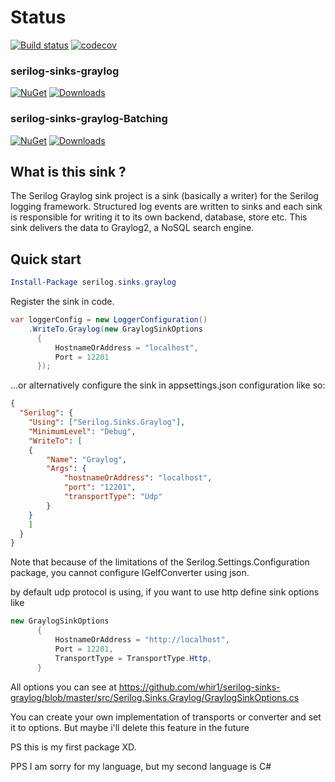 # Status

[![Build status](https://ci.appveyor.com/api/projects/status/jaxp1cti0yu5boq7?svg=true)](https://ci.appveyor.com/project/whir1/serilog-sinks-graylog)
[![codecov](https://codecov.io/gh/whir1/serilog-sinks-graylog/branch/master/graph/badge.svg)](https://codecov.io/gh/whir1/serilog-sinks-graylog)

### serilog-sinks-graylog

[![NuGet](https://img.shields.io/nuget/v/serilog.sinks.graylog.svg)](https://www.nuget.org/packages/serilog.sinks.graylog/)
[![Downloads](https://img.shields.io/nuget/dt/serilog.sinks.graylog.svg)](https://www.nuget.org/packages/serilog.sinks.graylog/)

### serilog-sinks-graylog-Batching

[![NuGet](https://img.shields.io/nuget/v/serilog.sinks.graylog.batching.svg)](https://www.nuget.org/packages/Serilog.Sinks.Graylog.Batching/)
[![Downloads](https://img.shields.io/nuget/dt/serilog.sinks.graylog.batching.svg)](https://www.nuget.org/packages/Serilog.Sinks.Graylog.Batching/)

## What is this sink ?
The Serilog Graylog sink project is a sink (basically a writer) for the Serilog logging framework. Structured log events are written to sinks and each sink is responsible for writing it to its own backend, database, store etc. This sink delivers the data to Graylog2, a NoSQL search engine.

## Quick start

```powershell
Install-Package serilog.sinks.graylog
```
Register the sink in code.
```csharp
var loggerConfig = new LoggerConfiguration()
    .WriteTo.Graylog(new GraylogSinkOptions
      {
          HostnameOrAddress = "localhost",
          Port = 12201
      });
```
...or alternatively configure the sink in appsettings.json configuration like so:

```json
{
  "Serilog": {
    "Using": ["Serilog.Sinks.Graylog"],
    "MinimumLevel": "Debug",
    "WriteTo": [
    {
        "Name": "Graylog",
        "Args": {
            "hostnameOrAddress": "localhost",
            "port": "12201",
            "transportType": "Udp"
        }
    }
    ]
  }
}
```

Note that because of the limitations of the Serilog.Settings.Configuration package, you cannot configure IGelfConverter using json. 

by default udp protocol is using, if you want to use http define sink options like 

```csharp
new GraylogSinkOptions
      {
          HostnameOrAddress = "http://localhost",
          Port = 12201,
          TransportType = TransportType.Http,
      }
```

All options you can see at https://github.com/whir1/serilog-sinks-graylog/blob/master/src/Serilog.Sinks.Graylog/GraylogSinkOptions.cs

You can create your own implementation of transports or converter and set it to options. But maybe i'll delete this feature in the future

PS this is my first package XD.

PPS I am sorry for my language, but my second language is C#
